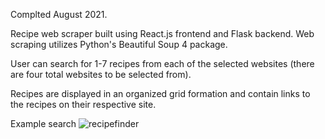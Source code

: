 Complted August 2021.

Recipe web scraper built using React.js frontend and Flask backend. Web scraping utilizes Python's Beautiful Soup 4 package.

User can search for 1-7 recipes from each of the selected websites (there are four total websites to be selected from).

Recipes are displayed in an organized grid formation and contain links to the recipes on their respective site.

Example search
![recipefinder](https://user-images.githubusercontent.com/56574560/136870012-55d06f79-0541-49b1-9003-8512d05acca5.png)

